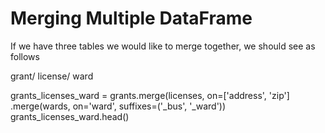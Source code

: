 # Merging Multiple DataFrame

If we have three tables we would like to merge together, we should see as follows

grant/ license/ ward

grants_licenses_ward = grants.merge(licenses, on=['address', 'zip'] \
                              .merge(wards, on='ward', suffixes=('_bus', '_ward'))
grants_licenses_ward.head()
